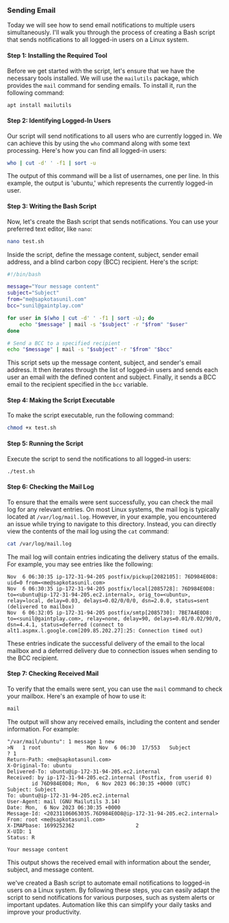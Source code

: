 ### Sending Email

Today we will see how to send email notifications to multiple users simultaneously. I'll walk you through the process of creating a Bash script that sends notifications to all logged-in users on a Linux system.

#### Step 1: Installing the Required Tool
Before we get started with the script, let's ensure that we have the necessary tools installed. We will use the `mailutils` package, which provides the `mail` command for sending emails. To install it, run the following command:

```bash
apt install mailutils
```

#### Step 2: Identifying Logged-In Users
Our script will send notifications to all users who are currently logged in. We can achieve this by using the `who` command along with some text processing. Here's how you can find all logged-in users:

```bash
who | cut -d' ' -f1 | sort -u
```

The output of this command will be a list of usernames, one per line. In this example, the output is 'ubuntu,' which represents the currently logged-in user.

#### Step 3: Writing the Bash Script
Now, let's create the Bash script that sends notifications. You can use your preferred text editor, like `nano`:

```bash
nano test.sh
```

Inside the script, define the message content, subject, sender email address, and a blind carbon copy (BCC) recipient. Here's the script:

```bash
#!/bin/bash

message="Your message content"
subject="Subject"
from="me@sapkotasunil.com"
bcc="sunil@gaintplay.com"

for user in $(who | cut -d' ' -f1 | sort -u); do
    echo "$message" | mail -s "$subject" -r "$from" "$user"
done

# Send a BCC to a specified recipient
echo "$message" | mail -s "$subject" -r "$from" "$bcc"
```

This script sets up the message content, subject, and sender's email address. It then iterates through the list of logged-in users and sends each user an email with the defined content and subject. Finally, it sends a BCC email to the recipient specified in the `bcc` variable.

#### Step 4: Making the Script Executable
To make the script executable, run the following command:

```bash
chmod +x test.sh
```

#### Step 5: Running the Script
Execute the script to send the notifications to all logged-in users:

```bash
./test.sh
```

#### Step 6: Checking the Mail Log
To ensure that the emails were sent successfully, you can check the mail log for any relevant entries. On most Linux systems, the mail log is typically located at `/var/log/mail.log`. However, in your example, you encountered an issue while trying to navigate to this directory. Instead, you can directly view the contents of the mail log using the `cat` command:

```bash
cat /var/log/mail.log
```

The mail log will contain entries indicating the delivery status of the emails. For example, you may see entries like the following:

```log
Nov  6 06:30:35 ip-172-31-94-205 postfix/pickup[2082105]: 76D984E0D8: uid=0 from=<me@sapkotasunil.com>
Nov  6 06:30:35 ip-172-31-94-205 postfix/local[2085728]: 76D984E0D8: to=<ubuntu@ip-172-31-94-205.ec2.internal>, orig_to=<ubuntu>, relay=local, delay=0.03, delays=0.02/0/0/0, dsn=2.0.0, status=sent (delivered to mailbox)
Nov  6 06:32:05 ip-172-31-94-205 postfix/smtp[2085730]: 7BE7A4E0D8: to=<sunil@gaintplay.com>, relay=none, delay=90, delays=0.01/0.02/90/0, dsn=4.4.1, status=deferred (connect to alt1.aspmx.l.google.com[209.85.202.27]:25: Connection timed out)
```

These entries indicate the successful delivery of the email to the local mailbox and a deferred delivery due to connection issues when sending to the BCC recipient.

#### Step 7: Checking Received Mail
To verify that the emails were sent, you can use the `mail` command to check your mailbox. Here's an example of how to use it:

```bash
mail
```

The output will show any received emails, including the content and sender information. For example:

```output
"/var/mail/ubuntu": 1 message 1 new
>N   1 root               Mon Nov  6 06:30  17/553   Subject
? 1
Return-Path: <me@sapkotasunil.com>
X-Original-To: ubuntu
Delivered-To: ubuntu@ip-172-31-94-205.ec2.internal
Received: by ip-172-31-94-205.ec2.internal (Postfix, from userid 0)
        id 76D984E0D8; Mon,  6 Nov 2023 06:30:35 +0000 (UTC)
Subject: Subject
To: ubuntu@ip-172-31-94-205.ec2.internal
User-Agent: mail (GNU Mailutils 3.14)
Date: Mon,  6 Nov 2023 06:30:35 +0000
Message-Id: <20231106063035.76D984E0D8@ip-172-31-94-205.ec2.internal>
From: root <me@sapkotasunil.com>
X-IMAPbase: 1699252362                    2
X-UID: 1
Status: R

Your message content
```

This output shows the received email with information about the sender, subject, and message content.

we've created a Bash script to automate email notifications to logged-in users on a Linux system. By following these steps, you can easily adapt the script to send notifications for various purposes, such as system alerts or important updates. Automation like this can simplify your daily tasks and improve your productivity.